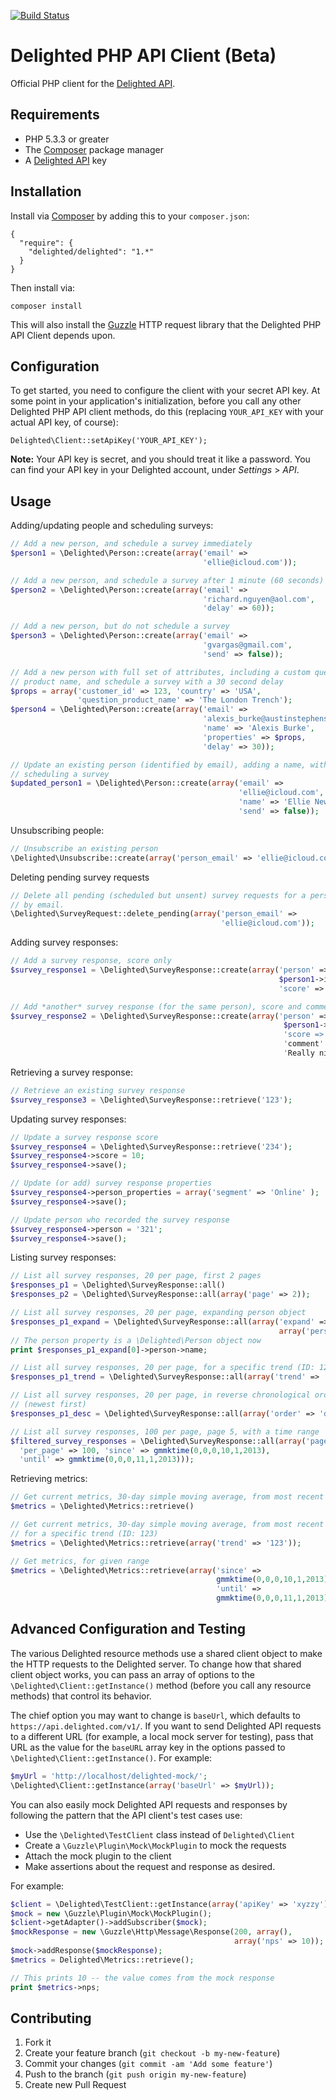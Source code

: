 [![Build Status](https://img.shields.io/travis/delighted/delighted-php.svg)](https://travis-ci.org/delighted/delighted-php)

# Delighted PHP API Client (Beta)

Official PHP client for the [Delighted API](https://delighted.com/docs/api).

## Requirements

- PHP 5.3.3 or greater
- The [Composer](http://getcomposer.org/) package manager
- A [Delighted API](https://delighted.com/docs/api) key

## Installation

Install via [Composer](http://getcomposer.org/) by adding this to your `composer.json`:

```
{
  "require": {
    "delighted/delighted": "1.*"
  }
}
```

Then install via:

```
composer install
```

This will also install the [Guzzle](https://github.com/guzzle/guzzle3) HTTP request library that the Delighted PHP API Client depends upon.

## Configuration

To get started, you need to configure the client with your secret API key. At some point in your application's initialization, before you call any other Delighted PHP API client methods, do this (replacing `YOUR_API_KEY` with your actual API key, of course):

```
Delighted\Client::setApiKey('YOUR_API_KEY');
```

**Note:** Your API key is secret, and you should treat it like a password. You can find your API key in your Delighted account, under *Settings* > *API*.

## Usage

Adding/updating people and scheduling surveys:

```php
// Add a new person, and schedule a survey immediately
$person1 = \Delighted\Person::create(array('email' =>
                                           'ellie@icloud.com'));

// Add a new person, and schedule a survey after 1 minute (60 seconds)
$person2 = \Delighted\Person::create(array('email' =>
                                           'richard.nguyen@aol.com',
                                           'delay' => 60));

// Add a new person, but do not schedule a survey
$person3 = \Delighted\Person::create(array('email' =>
                                           'gvargas@gmail.com',
                                           'send' => false));

// Add a new person with full set of attributes, including a custom question
// product name, and schedule a survey with a 30 second delay
$props = array('customer_id' => 123, 'country' => 'USA',
               'question_product_name' => 'The London Trench');
$person4 = \Delighted\Person::create(array('email' =>
                                           'alexis_burke@austinstephens.com',
                                           'name' => 'Alexis Burke',
                                           'properties' => $props,
                                           'delay' => 30));

// Update an existing person (identified by email), adding a name, without
// scheduling a survey
$updated_person1 = \Delighted\Person::create(array('email' =>
                                                   'ellie@icloud.com',
                                                   'name' => 'Ellie Newman',
                                                   'send' => false));
```

Unsubscribing people:

```php
// Unsubscribe an existing person
\Delighted\Unsubscribe::create(array('person_email' => 'ellie@icloud.com'))
```

Deleting pending survey requests

```php
// Delete all pending (scheduled but unsent) survey requests for a person,
// by email.
\Delighted\SurveyRequest::delete_pending(array('person_email' =>
                                               'ellie@icloud.com'));
```

Adding survey responses:

```php
// Add a survey response, score only
$survey_response1 = \Delighted\SurveyResponse::create(array('person' =>
                                                            $person1->id,
                                                            'score' => 10));

// Add *another* survey response (for the same person), score and comment
$survey_response2 = \Delighted\SurveyResponse::create(array('person' =>
                                                             $person1->id,
                                                             'score => 5,
                                                             'comment' =>
                                                             'Really nice.'));
```

Retrieving a survey response:

```php
// Retrieve an existing survey response
$survey_response3 = \Delighted\SurveyResponse::retrieve('123');
```

Updating survey responses:

```php
// Update a survey response score
$survey_response4 = \Delighted\SurveyResponse::retrieve('234');
$survey_response4->score = 10;
$survey_response4->save();

// Update (or add) survey response properties
$survey_response4->person_properties = array('segment' => 'Online' );
$survey_response4->save();

// Update person who recorded the survey response
$survey_response4->person = '321';
$survey_response4->save();
```

Listing survey responses:

```php
// List all survey responses, 20 per page, first 2 pages
$responses_p1 = \Delighted\SurveyResponse::all()
$responses_p2 = \Delighted\SurveyResponse::all(array('page' => 2));

// List all survey responses, 20 per page, expanding person object
$responses_p1_expand = \Delighted\SurveyResponse::all(array('expand' =>
                                                            array('person')));
// The person property is a \Delighted\Person object now
print $responses_p1_expand[0]->person->name;

// List all survey responses, 20 per page, for a specific trend (ID: 123)
$responses_p1_trend = \Delighted\SurveyResponse::all(array('trend' => '123'));

// List all survey responses, 20 per page, in reverse chronological order
// (newest first)
$responses_p1_desc = \Delighted\SurveyResponse::all(array('order' => 'desc'));

// List all survey responses, 100 per page, page 5, with a time range
$filtered_survey_responses = \Delighted\SurveyResponse::all(array('page' => 5,
  'per_page' => 100, 'since' => gmmktime(0,0,0,10,1,2013),
  'until' => gmmktime(0,0,0,11,1,2013)));
```

Retrieving metrics:

```php
// Get current metrics, 30-day simple moving average, from most recent response
$metrics = \Delighted\Metrics::retrieve()

// Get current metrics, 30-day simple moving average, from most recent response
// for a specific trend (ID: 123)
$metrics = \Delighted\Metrics::retrieve(array('trend' => '123'));

// Get metrics, for given range
$metrics = \Delighted\Metrics::retrieve(array('since' =>
                                              gmmktime(0,0,0,10,1,2013),
                                              'until' =>
                                              gmmktime(0,0,0,11,1,2013)));
```

## Advanced Configuration and Testing

The various Delighted resource methods use a shared client object to make the HTTP requests to the Delighted server. To change how that shared client object works, you can pass an array of options to the `\Delighted\Client::getInstance()` method (before you call any resource methods) that control its behavior.

The chief option you may want to change is `baseUrl`, which defaults to `https://api.delighted.com/v1/`. If you want to send Delighted API requests to a different URL (for example, a local mock server for testing), pass that URL as the value for the `baseURL` array key in the options passed to `\Delighted\Client::getInstance()`. For example:

```php
$myUrl = 'http://localhost/delighted-mock/';
\Delighted\Client::getInstance(array('baseUrl' => $myUrl));
```

You can also easily mock Delighted API requests and responses by following the pattern that the API client's test cases use:

- Use the `\Delighted\TestClient` class instead of `Delighted\Client`
- Create a `\Guzzle\Plugin\Mock\MockPlugin` to mock the requests
- Attach the mock plugin to the client
- Make assertions about the request and response as desired.

For example:

```php
$client = \Delighted\TestClient::getInstance(array('apiKey' => 'xyzzy'));
$mock = new \Guzzle\Plugin\Mock\MockPlugin();
$client->getAdapter()->addSubscriber($mock);
$mockResponse = new \Guzzle\Http\Message\Response(200, array(),
                                                  array('nps' => 10));
$mock->addResponse($mockResponse);
$metrics = Delighted\Metrics::retrieve();

// This prints 10 -- the value comes from the mock response
print $metrics->nps;
```

## Contributing

1. Fork it
2. Create your feature branch (`git checkout -b my-new-feature`)
3. Commit your changes (`git commit -am 'Add some feature'`)
4. Push to the branch (`git push origin my-new-feature`)
5. Create new Pull Request
